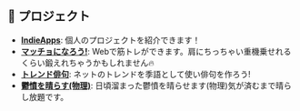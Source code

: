 ## 🌟 プロジェクト

- **[IndieApps](https://indieapps.tech/)**: 個人のプロジェクトを紹介できます！
- **[マッチョになろう!](https://pikutraining.pages.dev/)**: Webで筋トレができます。肩にちっちゃい重機乗せれるくらい鍛えれちゃうかもしれません🔥
- **[トレンド俳句](https://trendhaiku.online/)**: ネットのトレンドを季語として使い俳句を作ろう!
- **[鬱憤を晴らす(物理)](https://uppun-harasu.pages.dev/)**: 日頃溜まった鬱憤を晴らせます(物理)気が済むまで晴らし放題です。
